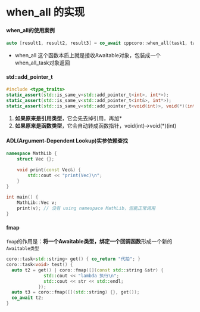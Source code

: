 # when_all 的实现
#### when_all的使用案例
```cpp
auto [result1, result2, result3] = co_await cppcoro::when_all(task1, task2, task3);
```
* when_all 这个函数本质上就是接收Awaitable对象，包装成一个when_all_task对象返回

#### std::add_pointer_t
```cpp
#include <type_traits>
static_assert(std::is_same_v<std::add_pointer_t<int>, int*>);
static_assert(std::is_same_v<std::add_pointer_t<int&>, int*>);
static_assert(std::is_same_v<std::add_pointer_t<void(int)>, void(*)(int)>);
```
1. **如果原来是引用类型**，它会先去掉引用，再加*
2. **如果原来是函数类型**，它会自动转成函数指针，void(int)->void(*)(int)

#### ADL(Argument-Dependent Lookup)实参依赖查找
```cpp
namespace MathLib {
    struct Vec {};

    void print(const Vec&) {
        std::cout << "print(Vec)\n";
    }
}

int main() {
    MathLib::Vec v;
    print(v); // 没有 using namespace MathLib，但能正常调用
}

```

#### fmap
`fmap`的作用是：**将一个Awaitable类型，绑定一个回调函数**形成一个新的`Awaitable类型`
```cpp
coro::task<std::string> get() { co_return "代拍"; }
coro::task<void> test() {
  auto t2 = get() | coro::fmap([](const std::string &str) {
              std::cout << "lambda 执行\n";
              std::cout << str << std::endl;
            });
  auto t3 = coro::fmap([](std::string) {}, get());
  co_await t2;
}
```